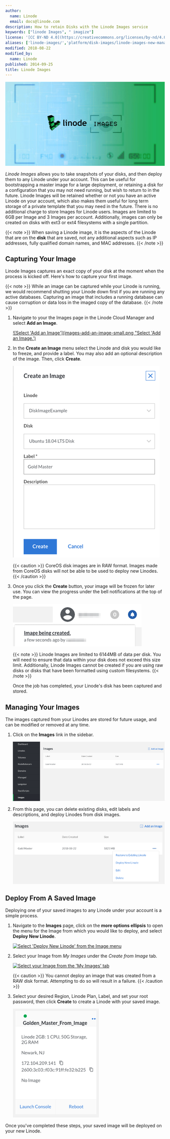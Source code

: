 ```yaml
---
author:
  name: Linode
  email: docs@linode.com
description: How to retain Disks with the Linode Images service
keywords: ["linode Images", " imagize"]
license: '[CC BY-ND 4.0](https://creativecommons.org/licenses/by-nd/4.0)'
aliases: ['linode-images/','platform/disk-images/linode-images-new-manager/','platform/disk-images/linode-images-classic-manager/','platform/linode-images/']
modified: 2018-08-22
modified_by:
  name: Linode
published: 2014-09-25
title: Linode Images
---
```


![Linode Images](linode-images.jpg)

*Linode Images* allows you to take snapshots of your disks, and then deploy them to any Linode under your account. This can be useful for bootstrapping a master image for a large deployment, or retaining a disk for a configuration that you may not need running, but wish to return to in the future. Linode Images will be retained whether or not you have an active Linode on your account, which also makes them useful for long term storage of a private template that you may need in the future. There is no additional charge to store Images for Linode users. Images are limited to 6GB per Image and 3 Images per account. Additionally, images can only be created on disks with ext3 or ext4 filesystems with a single partition.

{{< note >}}
When saving a Linode image, it is the aspects of the Linode that are on the **disk** that are saved, not any additional aspects such as IP addresses, fully qualified domain names, and MAC addresses.
{{< /note >}}

## Capturing Your Image

Linode Images captures an exact copy of your disk at the moment when the process is kicked off. Here's how to capture your first image.

{{< note >}}
While an image can be captured while your Linode is running, we would recommend shutting your Linode down first if you are running any active databases. Capturing an image that includes a running database can cause corruption or data loss in the imaged copy of the database.
{{< /note >}}

1.  Navigate to your the Images page in the Linode Cloud Manager and select **Add an Image**.

    [![Select 'Add an Image'](images-add-an-image-small.png "Select 'Add an Image.')](images-add-an-image.png)

1.  In the **Create an Image** menu select the Linode and disk you would like to freeze, and provide a label. You may also add an optional description of the image. Then, click **Create**.

    ![Create an Image menu](images-create-image-menu.png "Create an Image menu.")

    {{< caution >}}
CoreOS disk images are in RAW format. Images made from CoreOS disks will not be able to be used to deploy new Linodes.
{{< /caution >}}

1.  Once you click the **Create** button, your image will be frozen for later use. You can view the progress under the bell notifications at the top of the page.

    ![Image creation status under the bell notifications.](images-image-being-created.png "Image creation status under the bell notifications.")

    {{< note >}}
Linode Images are limited to 6144MB of data per disk.  You will need to ensure that data within your disk does not exceed this size limit. Additionally, Linode Images cannot be created if you are using raw disks or disks that have been formatted using custom filesystems.   {{< /note >}}

    Once the job has completed, your Linode's disk has been captured and stored.

## Managing Your Images

The images captured from your Linodes are stored for future usage, and can be modified or removed at any time.

1.  Click on the **Images** link in the sidebar.

    [![Manage your Images.](images-manage-images-small.png "Manage your Images.")](images-manage-images.png)

1.  From this page, you can delete existing disks, edit labels and descriptions, and deploy Linodes from disk images.

    [![Select the Image menu.](images-edit-image-menu-small.png "Select the Image menu.")](images-edit-image-menu.png)

## Deploy From A Saved Image

Deploying one of your saved images to any Linode under your account is a simple process.

1.  Navigate to the **Images** page, click on the **more options ellipsis** to open the menu for the Image from which you would like to deploy, and select **Deploy New Linode**.

    [![Select 'Deploy New Linode' from the Image menu](images-select-deploy-from-menu-small.png "Select 'Deploy New Linode' from the Image menu")](images-select-deploy-from-menu.png)

1.  Select your Image from *My Images* under the *Create from Image* tab.

    [![Select your Image from the 'My Images' tab](images-create-linode-from-image-small.png)](images-create-linode-from-image.png)

    {{< caution >}}
You cannot deploy an image that was created from a RAW disk format. Attempting to do so will result in a failure.
{{< /caution >}}

1.  Select your desired Region, Linode Plan, Label, and set your root password, then click **Create** to create a Linode with your saved image.

    [![A new Linode has been created from a disk.](images-master-from-image.png "A new Linode has been created from a disk.")](images-master-from-image.png)

Once you've completed these steps, your saved image will be deployed on your new Linode.
